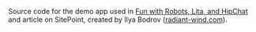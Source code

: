 Source code for the demo app used in [Fun with Robots, Lita, and HipChat](http://www.sitepoint.com/fun-robots-lita-hipchat/) and
article on
SitePoint,
created by Ilya Bodrov ([radiant-wind.com](http://radiant-wind.com)).